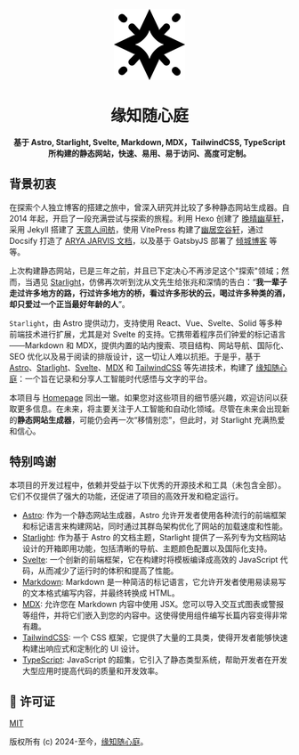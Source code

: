 <p align="center">
  <a href="https://fine.niceshare.site/" target="_blank">
    <img width="128"
    src="https://github.com/nicejade/fine.niceshare.site/blob/master/public/favicon.svg?raw=true">
  </a>
</p>

<h1 align="center">缘知随心庭</h1>

<div align="center">
  <strong>
    基于 Astro, Starlight, Svelte, Markdown, MDX，TailwindCSS, TypeScript 所构建的静态网站，快速、易用、易于访问、高度可定制。
  </strong>
</div>

## 背景初衷

在探索个人独立博客的搭建之旅中，曾深入研究并比较了多种静态网站生成器。自 2014 年起，开启了一段充满尝试与探索的旅程。利用 Hexo 创建了 [晚晴幽草轩](https://jeffjade.com/)，采用 Jekyll 搭建了 [天意人间舫](https://blog.lovejade.cn/)，使用 VitePress 构建了[幽居空谷轩](https://www.lovejade.cn/)，通过 Docsify 打造了 [ARYA JARVIS 文档](https://arya.lovejade.cn/)，以及基于 GatsbyJS 部署了 [倾城博客](https://github.com/nicejade/blog.nicelinks.site) 等等。

上次构建静态网站，已是三年之前，并且已下定决心不再涉足这个"探索"领域；然而，当遇见 [Starlight](https://starlight.astro.build)，仿佛再次听到沈从文先生给张兆和深情的告白：“**我一辈子走过许多地方的路，行过许多地方的桥，看过许多形状的云，喝过许多种类的酒，却只爱过一个正当最好年龄的人**”。

`Starlight`，由 Astro 提供动力，支持使用 React、Vue、Svelte、Solid 等多种前端技术进行扩展，尤其是对 Svelte 的支持。它携带着程序员们钟爱的标记语言——Markdown 和 MDX，提供内置的站内搜索、项目结构、网站导航、国际化、SEO 优化以及易于阅读的排版设计，这一切让人难以抗拒。于是乎，基于 [Astro](https://astro.build/)、[Starlight](https://starlight.astro.build/zh-cn/getting-started/)、[Svelte](https://svelte.dev/)、[MDX](https://mdxjs.com/) 和 [TailwindCSS](https://tailwindcss.com/) 等先进技术，构建了 [缘知随心庭](https://fine.niceshare.site/)：一个旨在记录和分享人工智能时代感悟与文字的平台。

本项目与 [Homepage](https://github.com/nicejade/homepage) 同出一辙。如果您对这些项目的细节感兴趣，欢迎访问以获取更多信息。在未来，将主要关注于人工智能和自动化领域。尽管在未来会出现新的**静态网站生成器**，可能仍会再一次“移情别恋”，但此时，对 Starlight 充满热爱和信心。

## 特别鸣谢

本项目的开发过程中，依赖并受益于以下优秀的开源技术和工具（未包含全部）。它们不仅提供了强大的功能，还促进了项目的高效开发和稳定运行。

- [Astro](https://astro.build/): 作为一个静态网站生成器，Astro 允许开发者使用各种流行的前端框架和标记语言来构建网站，同时通过其群岛架构优化了网站的加载速度和性能。
- [Starlight](https://starlight.astro.build/zh-cn/getting-started/): 作为基于 Astro 的文档主题，Starlight 提供了一系列专为文档网站设计的开箱即用功能，包括清晰的导航、主题颜色配置以及国际化支持。
- [Svelte](https://svelte.dev/): 一个创新的前端框架，它在构建时将模板编译成高效的 JavaScript 代码，从而减少了运行时的体积和提高了性能。
- [Markdown](https://www.markdownguide.org/): Markdown 是一种简洁的标记语言，它允许开发者使用易读易写的文本格式编写内容，并最终转换成 HTML。
- [MDX](https://mdxjs.com/): 允许您在 Markdown 内容中使用 JSX。您可以导入交互式图表或警报等组件，并将它们嵌入到您的内容中。这使得使用组件编写长篇内容变得非常有趣。
- [TailwindCSS](https://tailwindcss.com/): 一个 CSS 框架，它提供了大量的工具类，使得开发者能够快速构建出响应式和定制化的 UI 设计。
- [TypeScript](https://www.typescriptlang.org/): JavaScript 的超集，它引入了静态类型系统，帮助开发者在开发大型应用时提高代码的质量和开发效率。

## 📄 许可证

[MIT](http://opensource.org/licenses/MIT)

版权所有 (c) 2024-至今，[缘知随心庭](https://fine.niceshare.site/)。